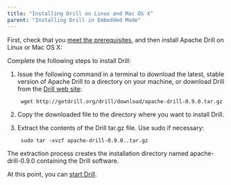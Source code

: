 ```yaml
---
title: "Installing Drill on Linux and Mac OS X"
parent: "Installing Drill in Embedded Mode"
---
```

First, check that you [meet the prerequisites]({{site.baseurl}}/docs/embedded-mode-prerequisites), and then install Apache Drill on Linux or Mac OS X:

Complete the following steps to install Drill:  

1. Issue the following command in a terminal to download the latest, stable version of Apache Drill to a directory on your machine, or download Drill from the [Drill web site](http://getdrill.org/drill/download/apache-drill-0.9.0.tar.gz):

        wget http://getdrill.org/drill/download/apache-drill-0.9.0.tar.gz  

2. Copy the downloaded file to the directory where you want to install Drill. 

3. Extract the contents of the Drill tar.gz file. Use sudo if necessary:  

        sudo tar -xvzf apache-drill-0.9.0..tar.gz  

The extraction process creates the installation directory named apache-drill-0.9.0 containing the Drill software.

At this point, you can [start Drill]({{site.baseurl}}/docs/starting-drill-on-linux-and-mac-os-x).